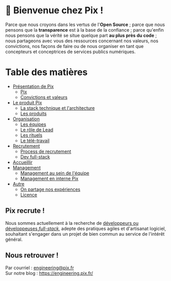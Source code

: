 # 👋 Bienvenue chez Pix !

Parce que nous croyons dans les vertus de l'**Open Source** ; parce que nous pensons que la **transparence** est à la base de la confiance ; parce qu'enfin nous pensons que la vérité se situe quelque part **au plus près du code** ; nous partageons avec vous des ressources concernant nos valeurs, nos convictions, nos façons de faire ou de nous organiser en tant que concepteurs et conceptrices de services publics numériques.


Table des matières
=================

* [Présentation de Pix](presentation)
    * [Pix](presentation/pix.md)
    * [Convictions et valeurs](presentation/convictions-et-valeurs.md)
* [Le produit Pix](produit)
    * [La stack technique et l'architecture](produit/stack.md)
    * [Les produits](produit/produits.md)
* [Organisation](organisation)
    * [Les équipes](organisation/equipes.md)
    * [Le rôle de Lead](organisation/lead-equipe.md)
    * [Les rituels](organisation/rituels.md)
    * [Le télé-travail](organisation/teletravail.md)
* [Recrutement](recrutement)
    * [Process de recrutement](recrutement/processus-de-recrutement.md)
    * [Dev full-stack](recrutement/dev-full-stack.md)
* [Accueillir](onboarding)
* [Management](management)
    * [Management au sein de l'équipe](management/management-par-team.md)
    * [Management en interne Pix](management/management-pix.md)
* [Autre](autre)
    * [On partage nos expériences](autre/partage.md)
    * [Licence](autre/licence.md)
    

## Pix recrute !

Nous sommes actuellement à la recherche de [développeurs ou développeuses *full-stack*](recrutement), adepte des pratiques agiles et d'artisanat logiciel, souhaitant s'engager dans un projet de bien commun au service de l'intérêt général.

## Nous retrouver !

Par courriel : engineering@pix.fr  
Sur notre blog : https://engineering.pix.fr/
